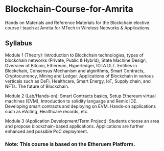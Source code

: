 # Blockchain-Course-for-Amrita
Hands on Materials and Reference Materials for the Blockchain elective course I teach at Amrita for MTech in Wireless Networks &amp; Applications.

## Syllabus

Module 1 (Theory): Introduction to Blockchain technologies, types of blockchain networks (Private, Public & Hybrid), State Machine Design, Overview of Bitcoin, Ethereum, Hyperledger, IOTA DLT. Entities in Blockchain, Consensus Mechanism and algorithms, Smart Contracts, Cryptocurrency, Mining and Ledger. Applications of Blockchain in various verticals such as DeFi, Healthcare, Smart Energy, IoT, Supply chain, and NFTs. The future of Blockchain.
 
Module 2 (Lab/Hands-on): Smart Contracts basics, Setup Ethereum virtual machines (EVM), Introduction to solidity language and Remix IDE. Developing smart contracts and deploying on EVM. Hands-on applications such as eVoting, Healthcare records, etc.

Module 3 (Application Development/Term Project): Students choose an area and propose blockchain-based applications. Applications are further enhanced and possible PoC deployment. 

### Note: This course is based on the Etheruem Platform.
